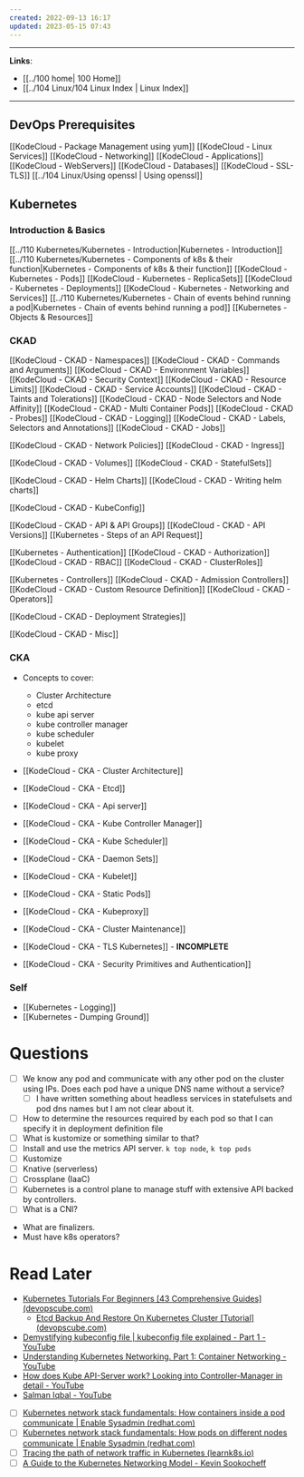 ```yaml
---
created: 2022-09-13 16:17
updated: 2023-05-15 07:43
---
```

---
**Links**: 
- [[../100 home| 100 Home]]
- [[../104 Linux/104 Linux Index | Linux Index]]

---
## DevOps Prerequisites 
[[KodeCloud - Package Management using yum]]
[[KodeCloud - Linux Services]]
[[KodeCloud - Networking]]
[[KodeCloud - Applications]]
[[KodeCloud - WebServers]]
[[KodeCloud - Databases]]
[[KodeCloud - SSL-TLS]]
[[../104 Linux/Using openssl | Using openssl]]

## Kubernetes

### Introduction & Basics
[[../110 Kubernetes/Kubernetes - Introduction|Kubernetes - Introduction]]
[[../110 Kubernetes/Kubernetes - Components of k8s & their function|Kubernetes - Components of k8s & their function]]
[[KodeCloud - Kubernetes - Pods]]
[[KodeCloud - Kubernetes - ReplicaSets]]
[[KodeCloud - Kubernetes - Deployments]]
[[KodeCloud - Kubernetes - Networking and Services]]
[[../110 Kubernetes/Kubernetes - Chain of events behind running a pod|Kubernetes - Chain of events behind running a pod]]
[[Kubernetes - Objects & Resources]]

### CKAD
[[KodeCloud - CKAD - Namespaces]]
[[KodeCloud - CKAD - Commands and Arguments]]
[[KodeCloud - CKAD - Environment Variables]]
[[KodeCloud - CKAD - Security Context]]
[[KodeCloud - CKAD - Resource Limits]]
[[KodeCloud - CKAD - Service Accounts]]
[[KodeCloud - CKAD - Taints and Tolerations]]
[[KodeCloud - CKAD - Node Selectors and Node Affinity]]
[[KodeCloud - CKAD - Multi Container Pods]]
[[KodeCloud - CKAD - Probes]]
[[KodeCloud - CKAD - Logging]]
[[KodeCloud - CKAD - Labels, Selectors and Annotations]]
[[KodeCloud - CKAD - Jobs]]

[[KodeCloud - CKAD - Network Policies]]
[[KodeCloud - CKAD - Ingress]]

[[KodeCloud - CKAD - Volumes]]
[[KodeCloud - CKAD - StatefulSets]]

[[KodeCloud - CKAD - Helm Charts]]
[[KodeCloud - CKAD - Writing helm charts]]

[[KodeCloud - CKAD - KubeConfig]]

[[KodeCloud - CKAD - API & API Groups]]
[[KodeCloud - CKAD - API Versions]]
[[Kubernetes - Steps of an API Request]]

[[Kubernetes - Authentication]]
[[KodeCloud - CKAD - Authorization]]
[[KodeCloud - CKAD - RBAC]]
[[KodeCloud - CKAD - ClusterRoles]]

[[Kubernetes - Controllers]]
[[KodeCloud - CKAD - Admission Controllers]]
[[KodeCloud - CKAD - Custom Resource Definition]]
[[KodeCloud - CKAD - Operators]]

[[KodeCloud - CKAD - Deployment Strategies]]

[[KodeCloud - CKAD - Misc]]

### CKA
- Concepts to cover: 
	- Cluster Architecture
	- etcd
	- kube api server
	- kube controller manager
	- kube scheduler
	- kubelet
	- kube proxy
 
- [[KodeCloud - CKA - Cluster Architecture]]
- [[KodeCloud - CKA - Etcd]]
- [[KodeCloud - CKA - Api server]]
- [[KodeCloud - CKA - Kube Controller Manager]]

- [[KodeCloud - CKA - Kube Scheduler]]
- [[KodeCloud - CKA - Daemon Sets]]

- [[KodeCloud - CKA - Kubelet]]
- [[KodeCloud - CKA - Static Pods]]

- [[KodeCloud - CKA - Kubeproxy]]

- [[KodeCloud - CKA - Cluster Maintenance]]
- [[KodeCloud - CKA - TLS Kubernetes]] - **INCOMPLETE**

- [[KodeCloud - CKA - Security Primitives and Authentication]]

### Self
- [[Kubernetes - Logging]]
- [[Kubernetes - Dumping Ground]]

# Questions
- [ ] We know any pod and communicate with any other pod on the cluster using IPs. Does each pod have a unique DNS name without a service? 
	- [ ] I have written something about headless services in statefulsets and pod dns names but I am not clear about it.
- [ ] How to determine the resources required by each pod so that I can specify it in deployment definition file
- [ ] What is kustomize or something similar to that?
- [ ] Install and use the metrics API server. `k top node`, `k top pods`
- [ ] Kustomize
- [ ] Knative (serverless)
- [ ] Crossplane (IaaC)
- [ ] Kubernetes is a control plane to manage stuff with extensive API backed by controllers.
- [ ] What is a CNI?
- What are finalizers.
- Must have k8s operators?

# Read Later
- [Kubernetes Tutorials For Beginners [43 Comprehensive Guides] (devopscube.com)](https://devopscube.com/kubernetes-tutorials-beginners/)
	- [Etcd Backup And Restore On Kubernetes Cluster [Tutorial] (devopscube.com)](https://devopscube.com/backup-etcd-restore-kubernetes/)
- [Demystifying kubeconfig file | kubeconfig file explained - Part 1 - YouTube](https://www.youtube.com/watch?v=Q74gSxeO4cI)
- [Understanding Kubernetes Networking. Part 1: Container Networking - YouTube](https://www.youtube.com/watch?v=B6FsWNUnRo0)
- [How does Kube API-Server work? Looking into Controller-Manager in detail - YouTube](https://www.youtube.com/watch?v=mOE1O3dQiUY)
- [Salman Iqbal - YouTube](https://www.youtube.com/@SoulmanIqbal/videos)
- [ ] [Kubernetes network stack fundamentals: How containers inside a pod communicate | Enable Sysadmin (redhat.com)](https://www.redhat.com/sysadmin/kubernetes-pod-network-communications)
- [ ] [Kubernetes network stack fundamentals: How pods on different nodes communicate | Enable Sysadmin (redhat.com)](https://www.redhat.com/sysadmin/kubernetes-pods-communicate-nodes)
- [ ] [Tracing the path of network traffic in Kubernetes (learnk8s.io)](https://learnk8s.io/kubernetes-network-packets)
- [ ] [A Guide to the Kubernetes Networking Model - Kevin Sookocheff](https://sookocheff.com/post/kubernetes/understanding-kubernetes-networking-model/)